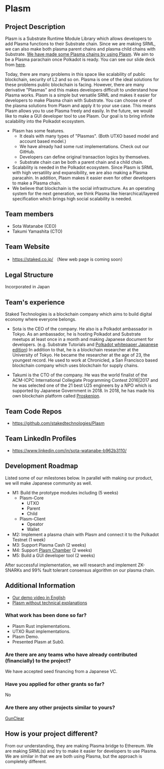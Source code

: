 # Plasm

## Project Description
Plasm is a Substrate Runtime Module Library which allows developers to add Plasma functions to their Substrate chain. Since we are making SRML, we can also make both plasma parent chains and plasma child chains with Substrate. [We have made some Plasma chains by using Plasm](https://www.youtube.com/watch?v=T70iEgyuXbw&feature=youtu.be). We aim to be a Plasma parachain once Polkadot is ready. You can see our slide deck from [here](https://docs.google.com/presentation/d/1c-O0Ch-m2vX4bo4KMO5KxrDQlyDqn3Kl36gjo--5A5k/edit#slide=id.p).

Today, there are many problems in this space like scalability of public blockchain, security of L2 and so on. Plasma is one of the ideal solutions for these problems public blockchain is facing. However, there are many derivative "Plasmas" and this makes developers difficult to understand how Plasma works. Plasm is a simple but versatile SRML and makes it easier for developers to make Plasma chain with Substrate. You can choose one of the plasma solutions from Plasm and apply it to your use case. This means Plasm allows you to use Plasma freely and easily. In the future, we would like to make a GUI developer tool to use Plasm. Our goal is to bring infinite scalability into the Polkadot ecosystem.

* Plasm has some features.
    * It deals with many types of "Plasmas". (Both UTXO based model and account based model.)
    * We have already had some rust implementations. Check out our GitHub.
    * Developers can define original transaction logics by themselves.
    * Substrate chain can be both a parent chain and a child chain.
* Scalability is needed in the Polkadot ecosystem. Since Plasm is SRML with high versatility and expansibility, we are also making a Plasma paracahin. In addition, Plasm makes it easier even for other developers to make a Plasma chain.
* We believe that blockchain is the social infrastructure. As an operating system for the next generation, we think Plasma like hierarchical/layered specification which brings high social scalability is needed.

## Team members
* Sota Watanabe (CEO)
* Takumi Yamashita (CTO)

## Team Website	
* https://staked.co.jp/  （New web page is coming soon）

## Legal Structure 
Incorporated in Japan

## Team's experience
Staked Technologies is a blockchain company which aims to build digital economy where everyone belongs. 

* Sota is the CEO of the company. He also is a Polkadot ambassador in Tokyo. As an ambassador, he is hosting Polkadot and Substrate meetups at least once in a month and making Japanese document for developers. (e.g. Substrate Tutorials and [Polkadot whitepaper Japanese edition](https://github.com/stakedtechnologies/PolkadotWP)) In addition to that, he is a blockchain researcher at the University of Tokyo. He became the researcher at the age of 23, the youngest record. He used to work at Chronicled, a San Francisco based blockchain company which uses blockchain for supply chains. 

* Takumi is the CTO of the company. He was the world finalist of the ACM-ICPC International Collegiate Programming Contest 2016|2017 and he was selected one of the 21 best U25 engineers by a NPO which is supported by Japanese Government in 2018. In 2018, he has made his own blockchain platform called [Proskenion](https://proskenion.github.io/).


## Team Code Repos
* https://github.com/stakedtechnologies/Plasm

## Team LinkedIn Profiles
* https://www.linkedin.com/in/sota-watanabe-b962b3110/

## Development Roadmap
Listed some of our milestones below. In parallel with making our product, we will make Japanese community as well.

- M1: Build the prototype modules including (5 weeks)
    - Plasm-Core
        - UTXO
        - Parent
        - Child
    - Plasm-Client
        - Opeator
        - Wallet
- M2: Implement a plasma chain with Plasm and connect it to the Polkadot Testnet (1 week)
- M3: Support Plasma Cash (2 weeks)
- M4: Support [Plasm Chamber](https://github.com/cryptoeconomicslab/plasma-chamber) (2 weeks) 
- M5: Build a GUI developer tool (2 weeks)

After successful implementation, we will research and implement ZK-SNARKs and 99% fault tolerant consensus algorithm on our plasma chain.

## Additional Information
* [Our demo video in English](https://www.youtube.com/watch?v=T70iEgyuXbw&feature=youtu.be)
* [Plasm without technical explanations](https://docs.google.com/presentation/d/1er_QAOuRk4h97FCq8Sjp5h4YNQSOsRbO4mtiuCgInhY/edit?usp=sharing)

### What work has been done so far?
* Plasm Rust implementations.
* UTXO Rust implementations.
* Plasm Demo.
* Presented Plasm at Sub0.

### Are there are any teams who have already contributed (financially) to the project?
We have accepted seed financing from a Japanese VC.

### Have you applied for other grants so far?
No

### Are there any other projects similar to yours?
[GunClear](https://github.com/w3f/Web3-collaboration/pull/83/files)

## How is your project different?
From our understanding, they are making Plasma bridge to Ethereum. We are making SRML(s) and try to make it easier for developers to use Plasma. We are similar in that we are both using Plasma, but the approach is completely different.
